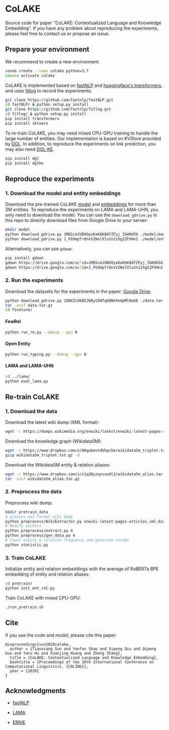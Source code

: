 # CoLAKE

Source code for paper "CoLAKE: Contextualized Language and Knowledge Embedding". If you have any problem about reproducing the experiments, please feel free to contact us or propose an issue.

## Prepare your environment

We recommend to create a new environment.

```bash
conda create --name colake python=3.7
source activate colake
```

CoLAKE is implemented based on [fastNLP](https://github.com/fastnlp/fastNLP) and [huggingface's transformers](https://github.com/huggingface/transformers), and uses [fitlog](https://github.com/fastnlp/fitlog) to record the experiments.

```bash
git clone https://github.com/fastnlp/fastNLP.git
cd fastNLP/ & python setup.py install
git clone https://github.com/fastnlp/fitlog.git
cd fitlog/ & python setup.py install
pip install transformers
pip install sklearn
```

To re-train CoLAKE, you may need mixed CPU-GPU training to handle the large number of entities. Our implementation is based on KVStore provided by [DGL](https://github.com/dmlc/dgl). In addition, to reproduce the experiments on link prediction, you may also need [DGL-KE](https://github.com/awslabs/dgl-ke).

```bash
pip install dgl
pip install dglke
```

## Reproduce the experiments

### 1. Download the model and entity embeddings

Download the pre-trained CoLAKE [model](https://drive.google.com/file/d/1MEGcmJUBXOyxKaK6K88fZFyj_IbH9U5b) and [embeddings](https://drive.google.com/file/d/1_FG9mpTrOnxV2NolXlu1n2ihgSZFXHnI) for more than 3M entities. To reproduce the experiments on LAMA and LAMA-UHN, you only need to download the model. You can use the `download_gdrive.py` in this repo to directly download files from Google Drive to your server:

```bash
mkdir model
python download_gdrive.py 1MEGcmJUBXOyxKaK6K88fZFyj_IbH9U5b ./model/model.bin
python download_gdrive.py 1_FG9mpTrOnxV2NolXlu1n2ihgSZFXHnI ./model/entities.npy
```

Alternatively, you can use `gdown`:

```bash
pip install gdown
gdown https://drive.google.com/uc?id=1MEGcmJUBXOyxKaK6K88fZFyj_IbH9U5b
gdown https://drive.google.com/uc?id=1_FG9mpTrOnxV2NolXlu1n2ihgSZFXHnI
```

### 2. Run the experiments

Download the datasets for the experiments in the paper: [Google Drive](https://drive.google.com/file/d/1UNXICdkB5JbRyS5WTq6QNX4ndpMlNob6/view?usp=sharing).

```bash
python download_gdrive.py 1UNXICdkB5JbRyS5WTq6QNX4ndpMlNob6 ./data.tar.gz
tar -xzvf data.tar.gz
cd finetune/
```

#### FewRel

```bash
python run_re.py --debug --gpu 0
```

#### Open Entity

```bash
python run_typing.py --debug --gpu 0
```

#### LAMA and LAMA-UHN

```bash
cd ../lama/
python eval_lama.py
```

## Re-train CoLAKE

### 1. Download the data

Download the latest wiki dump (XML format):

```bash
wget -c https://dumps.wikimedia.org/enwiki/latest/enwiki-latest-pages-articles.xml.bz2
```

Download the knowledge graph (Wikidata5M):

```bash
wget -c https://www.dropbox.com/s/86gukevtdbhpcbk/wikidata5m_triplet.txt.gz
gzip wikidata5m_triplet.txt.gz -d
```

Download the Wikidata5M entity & relation aliases:

```bash
wget -c https://www.dropbox.com/s/s1q38yzqzvuodl3/wikidata5m_alias.tar.gz
tar -xzvf wikidata5m_alias.tar.gz
```

### 2. Preprocess the data

Preprocess wiki dump:

```bash
mkdir pretrain_data
# process xml-format wiki dump
python preprocess/WikiExtractor.py enwiki-latest-pages-articles.xml.bz2 -o pretrain_data/output -l --min_text_length 100 --filter_disambig_pages -it abbr,b,big --processes 4
# Modify anchors
python preprocess/extract.py 4
python preprocess/gen_data.py 4
# Count entity & relation frequency and generate vocabs
python statistic.py
```

### 3. Train CoLAKE

Initialize entity and relation embeddings with the average of RoBERTa BPE embedding of entity and relation aliases:

```bash
cd pretrain/
python init_ent_rel.py
```

Train CoLAKE with mixed CPU-GPU:

```bash
./run_pretrain.sh
```

## Cite

If you use the code and model, please cite this paper:

```
@inproceedings{sun2020colake,
  author = {Tianxiang Sun and Yunfan Shao and Xipeng Qiu and Qipeng Guo and Yaru Hu and Xuanjing Huang and Zheng Zhang},
  title = {CoLAKE: Contextualized Language and Knowledge Embedding},
  booktitle = {Proceedings of the 28th International Conference on Computational Linguistics, {COLING}},
  year = {2020}
}
```

## Acknowledgments

- [fastNLP](https://github.com/fastnlp/fastNLP)

- [LAMA](https://github.com/facebookresearch/LAMA)

- [ERNIE](https://github.com/thunlp/ERNIE)

